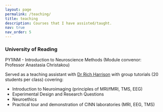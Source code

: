 ```yaml
---
layout: page
permalink: /teaching/
title: teaching
description: Courses that I have assisted/taught.
nav: true
nav_order: 5
---
```


### University of Reading 

PY1INM - Introduction to Neuroscience Methods (Module convenor: Professor Anastasia Christakou)

Served as a teaching assistant with [Dr Rich Harrison](http://richaharrison.com/) with group tutorials (20 students per class) covering: 
- Introduction to Neuroimaging (principles of MRI/fMRI, TMS, EEG)
- Experimental Design and Research Questions
- Neuroethics 
- Practical tour and demonstration of CINN laboratories (MRI, EEG, TMS)



